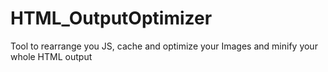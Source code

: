 # HTML_OutputOptimizer
Tool to rearrange you JS, cache and optimize your Images and minify your whole HTML output
